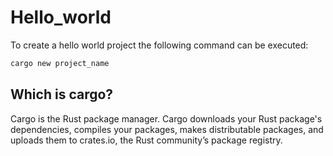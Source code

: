 # Hello_world

To create a hello world project the following command can be executed:

```bash
cargo new project_name
```

## Which is cargo?

Cargo is the Rust package manager. Cargo downloads your Rust package's dependencies, compiles your packages, makes distributable packages, and uploads them to crates.io, the Rust community’s package registry.

